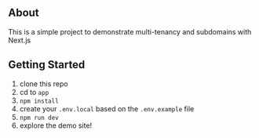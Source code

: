 ## About
This is a simple project to demonstrate multi-tenancy and subdomains with Next.js

## Getting Started
1. clone this repo
2. cd to `app`
3. `npm install`
4. create your `.env.local` based on the `.env.example` file
5. `npm run dev`
6. explore the demo site!
